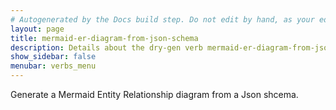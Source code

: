 ```yaml
---
# Autogenerated by the Docs build step. Do not edit by hand, as your edit will get overwritten by the next Docs build.
layout: page
title: mermaid-er-diagram-from-json-schema
description: Details about the dry-gen verb mermaid-er-diagram-from-json-schema
show_sidebar: false
menubar: verbs_menu
---
```

Generate a Mermaid Entity Relationship diagram from a Json shcema.
